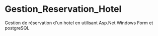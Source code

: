 # Gestion_Reservation_Hotel
Gestion de réservation d'un hotel en utilisant Asp.Net Windows Form et postgreSQL
